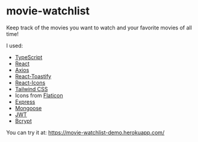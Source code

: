 # movie-watchlist

Keep track of the movies you want to watch and your favorite movies of all time! 

I used:

* [TypeScript](https://github.com/Microsoft/TypeScript)
* [React](https://github.com/facebook/react)
* [Axios](https://github.com/axios/axios)
* [React-Toastify](https://github.com/fkhadra/react-toastify)
* [React-Icons](https://github.com/react-icons/react-icons)
* [Tailwind CSS](https://github.com/tailwindlabs/tailwindcss)
* Icons from [Flaticon](https://www.flaticon.com/)
* [Express](https://github.com/expressjs/express)
* [Mongoose](https://github.com/Automattic/mongoose)
* [JWT](https://jwt.io/)
* [Bcrypt](https://github.com/kelektiv/node.bcrypt.js)

You can try it at: https://movie-watchlist-demo.herokuapp.com/
